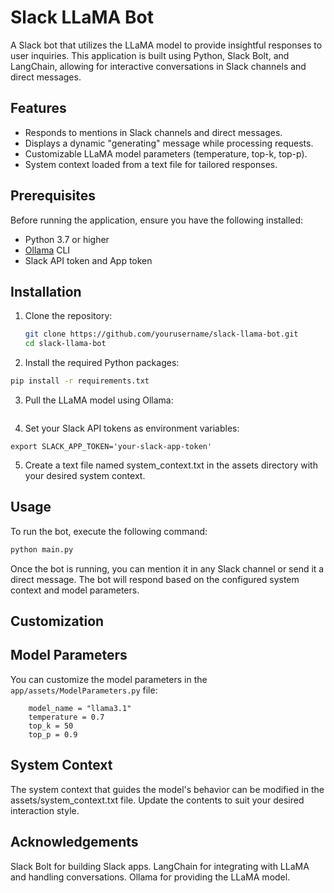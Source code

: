# Slack LLaMA Bot

A Slack bot that utilizes the LLaMA model to provide insightful responses to user inquiries. This application is built using Python, Slack Bolt, and LangChain, allowing for interactive conversations in Slack channels and direct messages.

## Features

- Responds to mentions in Slack channels and direct messages.
- Displays a dynamic "generating" message while processing requests.
- Customizable LLaMA model parameters (temperature, top-k, top-p).
- System context loaded from a text file for tailored responses.

## Prerequisites

Before running the application, ensure you have the following installed:

- Python 3.7 or higher
- [Ollama](https://ollama.com/) CLI
- Slack API token and App token

## Installation

1. Clone the repository:

   ```bash
   git clone https://github.com/yourusername/slack-llama-bot.git
   cd slack-llama-bot
   ```

2. Install the required Python packages:

  ```bash
  pip install -r requirements.txt
```


3. Pull the LLaMA model using Ollama:

  ```ollama pull llama3.1
  ```

4. Set your Slack API tokens as environment variables:

  ```export SLACK_BOT_TOKEN='your-slack-bot-token'
  export SLACK_APP_TOKEN='your-slack-app-token'
```

5. Create a text file named system_context.txt in the assets directory with your desired system context.

## Usage
To run the bot, execute the following command:

  ```bash
  python main.py
```

Once the bot is running, you can mention it in any Slack channel or send it a direct message. The bot will respond based on the configured system context and model parameters.

## Customization

## Model Parameters
You can customize the model parameters in the `app/assets/ModelParameters.py` file:

```class ModelParameters:
    model_name = "llama3.1"
    temperature = 0.7  
    top_k = 50         
    top_p = 0.9        
```

## System Context
The system context that guides the model's behavior can be modified in the assets/system_context.txt file. Update the contents to suit your desired interaction style.


## Acknowledgements
Slack Bolt for building Slack apps.
LangChain for integrating with LLaMA and handling conversations.
Ollama for providing the LLaMA model.

